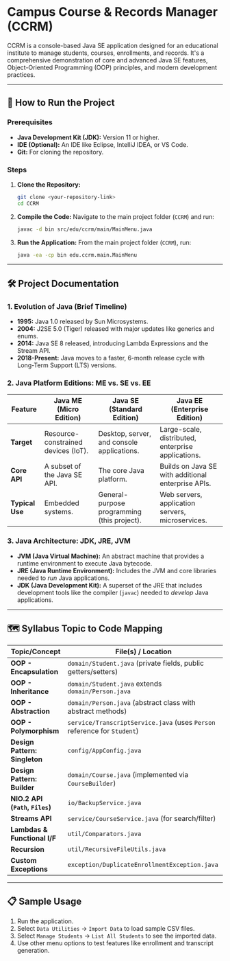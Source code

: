 # Campus Course & Records Manager (CCRM)

CCRM is a console-based Java SE application designed for an educational institute to manage students, courses, enrollments, and records. It's a comprehensive demonstration of core and advanced Java SE features, Object-Oriented Programming (OOP) principles, and modern development practices.

---

## 🚀 How to Run the Project

### Prerequisites
* **Java Development Kit (JDK):** Version 11 or higher.
* **IDE (Optional):** An IDE like Eclipse, IntelliJ IDEA, or VS Code.
* **Git:** For cloning the repository.

### Steps
1.  **Clone the Repository:**
    ```bash
    git clone <your-repository-link>
    cd CCRM
    ```
2.  **Compile the Code:**
    Navigate to the main project folder (`CCRM`) and run:
    ```bash
    javac -d bin src/edu/ccrm/main/MainMenu.java
    ```
3.  **Run the Application:**
    From the main project folder (`CCRM`), run:
    ```bash
    java -ea -cp bin edu.ccrm.main.MainMenu
    ```

---

## 🛠️ Project Documentation

### 1. Evolution of Java (Brief Timeline)
* **1995:** Java 1.0 released by Sun Microsystems.
* **2004:** J2SE 5.0 (Tiger) released with major updates like generics and enums.
* **2014:** Java SE 8 released, introducing Lambda Expressions and the Stream API.
* **2018-Present:** Java moves to a faster, 6-month release cycle with Long-Term Support (LTS) versions.

### 2. Java Platform Editions: ME vs. SE vs. EE

| Feature           | Java ME (Micro Edition)                               | Java SE (Standard Edition)                            | Java EE (Enterprise Edition)                          |
| ----------------- | ----------------------------------------------------- | ----------------------------------------------------- | ----------------------------------------------------- |
| **Target** | Resource-constrained devices (IoT).                   | Desktop, server, and console applications.            | Large-scale, distributed, enterprise applications.    |
| **Core API** | A subset of the Java SE API.                          | The core Java platform.                               | Builds on Java SE with additional enterprise APIs.    |
| **Typical Use** | Embedded systems.                                     | General-purpose programming (this project).           | Web servers, application servers, microservices.      |


### 3. Java Architecture: JDK, JRE, JVM

* **JVM (Java Virtual Machine):** An abstract machine that provides a runtime environment to execute Java bytecode.
* **JRE (Java Runtime Environment):** Includes the JVM and core libraries needed to *run* Java applications.
* **JDK (Java Development Kit):** A superset of the JRE that includes development tools like the compiler (`javac`) needed to *develop* Java applications.



---
## 🗺️ Syllabus Topic to Code Mapping

| Topic/Concept                   | File(s) / Location                                                                    |
| ------------------------------- | ------------------------------------------------------------------------------------- |
| **OOP - Encapsulation** | `domain/Student.java` (private fields, public getters/setters)                        |
| **OOP - Inheritance** | `domain/Student.java` extends `domain/Person.java`                                    |
| **OOP - Abstraction** | `domain/Person.java` (abstract class with abstract methods)                           |
| **OOP - Polymorphism** | `service/TranscriptService.java` (uses `Person` reference for `Student`)              |
| **Design Pattern: Singleton** | `config/AppConfig.java`                                                               |
| **Design Pattern: Builder** | `domain/Course.java` (implemented via `CourseBuilder`)                                |
| **NIO.2 API (`Path`, `Files`)** | `io/BackupService.java`                                                               |
| **Streams API** | `service/CourseService.java` (for search/filter)                                      |
| **Lambdas & Functional I/F** | `util/Comparators.java`                                                               |
| **Recursion** | `util/RecursiveFileUtils.java`                                                        |
| **Custom Exceptions** | `exception/DuplicateEnrollmentException.java`                                         |

---

## 📋 Sample Usage

1.  Run the application.
2.  Select `Data Utilities` -> `Import Data` to load sample CSV files.
3.  Select `Manage Students` -> `List All Students` to see the imported data.
4.  Use other menu options to test features like enrollment and transcript generation.